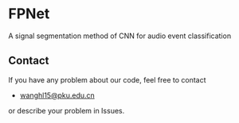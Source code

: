 # FPNet
A signal segmentation method of CNN for audio event classification

## Contact
If you have any problem about our code, feel free to contact
- wanghl15@pku.edu.cn

or describe your problem in Issues.

